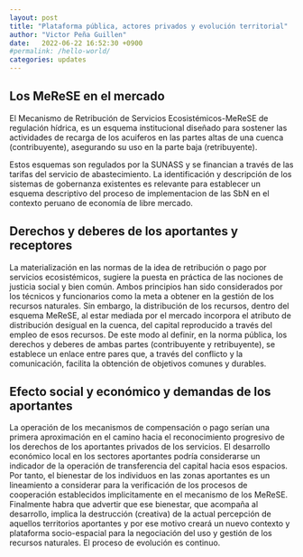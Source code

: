 ```yaml
---
layout: post
title: "Plataforma pública, actores privados y evolución territorial"
author: "Victor Peña Guillen"
date:   2022-06-22 16:52:30 +0900
#permalink: /hello-world/
categories: updates
---
```


## Los MeReSE en el mercado

El Mecanismo de Retribución de Servicios Ecosistémicos-MeReSE de regulación hídrica, es un esquema institucional diseñado para sostener las actividades de recarga de los acuiferos en las partes altas de una cuenca (contribuyente), asegurando su uso en la parte baja (retribuyente).

Estos esquemas son regulados por la SUNASS y se financian a través de las tarifas del servicio de abastecimiento.
La identificación y descripción de los sistemas de gobernanza
existentes es relevante para establecer un esquema descriptivo del proceso de implementacion de las SbN en el contexto peruano de economía de libre mercado.

## Derechos y deberes de los aportantes y receptores

La materialización en las normas de la idea de retribución o pago por servicios ecosistémicos, sugiere la puesta en práctica de las nociones de justicia social y bien común.
Ambos principios han sido considerados por los técnicos y funcionarios como la meta a obtener en la gestión de los recursos naturales.
Sin embargo, la distribución de los recursos, dentro del esquema MeReSE, al estar mediada por el mercado incorpora el atributo de distribución desigual en la cuenca, del capital reproducido a través del empleo de esos recursos.
De este modo al definir, en la norma pública, los derechos y deberes de ambas partes (contribuyente y retribuyente), se establece un enlace entre pares que, a través del conflicto y la comunicación, facilita la obtención de objetivos comunes y durables.

## Efecto social y económico y demandas de los aportantes

La operación de los mecanismos de compensación o pago serían una primera aproximación en el camino hacia el reconocimiento progresivo de los derechos de los aportantes privados de los servicios.
El desarrollo económico local en los sectores aportantes podría considerarse un indicador de la operación de transferencia del capital hacia esos espacios.
Por tanto, el bienestar de los individuos en las zonas aportantes es un lineamiento a considerar para la verificación de los procesos de cooperación establecidos implicitamente en el mecanismo de los MeReSE.
Finalmente habra que advertir que ese bienestar, que acompaña al desarrollo, implica la destrucción (creativa) de la actual percepción de aquellos territorios aportantes y por ese motivo creará un nuevo contexto y plataforma socio-espacial para la negociación del uso y gestión de los recursos naturales. El proceso de evolución es continuo.
